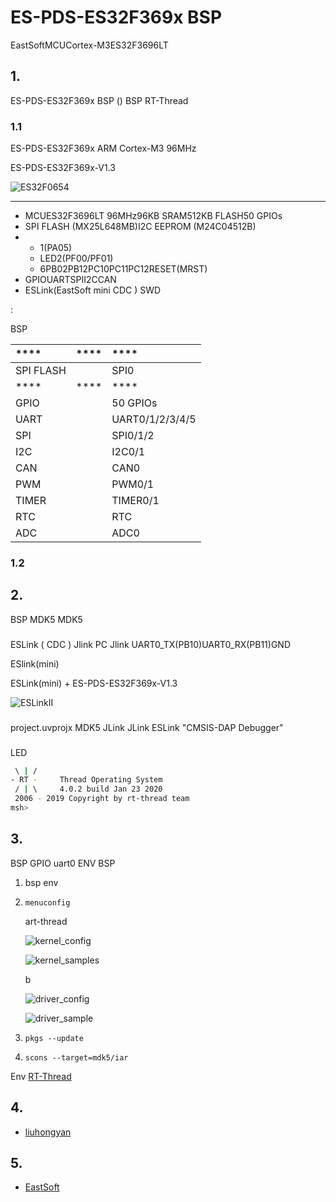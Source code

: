 # ES-PDS-ES32F369x  BSP 
 EastSoftMCUCortex-M3ES32F3696LT

## 1. 

 ES-PDS-ES32F369x  BSP () 
 BSP RT-Thread 

### 1.1  


ES-PDS-ES32F369x  ARM Cortex-M3  96MHz



ES-PDS-ES32F369x-V1.3

![ES32F0654](figures/ES-PDS-ES32F369x-V1.3.jpg)

 **** 

- MCUES32F3696LT 96MHz96KB SRAM512KB FLASH50 GPIOs
- SPI FLASH (MX25L648MB)I2C EEPROM (M24C04512B)
- 
  - 1(PA05)
  - LED2(PF00/PF01)
  - 6PB02PB12PC10PC11PC12RESET(MRST)
- GPIOUARTSPII2CCAN
- ESLink(EastSoft mini CDC ) SWD 

:

 BSP 

| **** | **** | ****        |
| :----------- | :----------: | :-------------- |
| SPI FLASH    |          | SPI0            |
| **** | **** | ****        |
| GPIO         |          | 50 GPIOs        |
| UART         |          | UART0/1/2/3/4/5 |
| SPI          |          | SPI0/1/2        |
| I2C          |          | I2C0/1          |
| CAN          |          | CAN0            |
| PWM          |          | PWM0/1          |
| TIMER        |          | TIMER0/1        |
| RTC          |          | RTC             |
| ADC          |          | ADC0            |

### 1.2  

[](http://www.essemi.com/)

## 2. 

 BSP  MDK5  MDK5 

### 

 ESLink ( CDC ) Jlink  PC Jlink  UART0_TX(PB10)UART0_RX(PB11)GND 

ESlink(mini)

ESLink(mini) + ES-PDS-ES32F369x-V1.3

![ESLinkII](figures/ESLinkII-mini.jpg)

### 

 project.uvprojx  MDK5  JLink  JLink  ESLink "CMSIS-DAP Debugger"

### 

LED
```bash
 \ | /
- RT -     Thread Operating System
 / | \     4.0.2 build Jan 23 2020
 2006 - 2019 Copyright by rt-thread team
msh>
```
## 3. 

 BSP  GPIO  uart0  ENV  BSP 

1.  bsp  env 

2. `menuconfig`

    art-thread

    ![kernel_config](figures/k_conf.jpg)

    

    ![kernel_samples](figures/k_ex.jpg)

    b

    ![driver_config](figures/d_conf.jpg)

    

    ![driver_sample](figures/d_ex.jpg)

3. `pkgs --update`

4. `scons --target=mdk5/iar` 

 Env  [RT-Thread ](https://www.rt-thread.org/document/site/)

## 4. 

- [liuhongyan](https://gitee.com/liuhongyan98) 

## 5. 

- [ EastSoft ](http://www.essemi.com)

